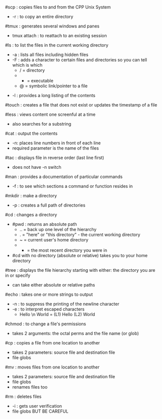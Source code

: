 #scp : copies files to and from the CPP Unix System
 + -r : to copy an entire directory

#tmux  : generates several windows and panes
+ tmux attach : to reattach to an existing session

#ls : to list the files in the current working directory
+ -a : lists all files including hidden files
+ -F : adds a character to certain files and directories so you can tell which is which
	+ / = directory
	* * = executable
	* @ = symbolic link/pointer to a file
* -l : provides a long listing of the contents

#touch : creates a file that does not exist or updates the timestamp of a file

#less : views content one screenful at a time
+ also searches for a substring

#cat : output the contents
+ -n: places line numbers in front of each line
+ required parameter is the name of the files

#tac : displays file in reverse order (last line first)
+ does not have -n switch

#man : provides a documentation of particular commands
+ -f : to see which sections a command or function resides in

#mkdir : make a directory
+ -p : creates a full path of directories

#cd : changes a directory
+ #pwd : returns an absolute path
	+ .. = back up one level of the hierarchy
	+ . = "here" or "this directory" - the current working directory
	+ ~ = current user's home directory
	+ - = the most recent directory you were in
+ #cd with no directory (absolute or relative) takes you to your home directory

#tree : displays the file hierarchy starting with either: the directory you are in or specify
+ can take either absolute or relative paths

#echo : takes one or more strings to output
+ -n : to suppress the printing of the newline character
+ -e : to interpret escaped characters
	+ Hello \n World = (L1) Hello  (L2) World

#chmod : to change a file's permissions
+ takes 2 arguments: the octal perms and the file name (or glob)

#cp : copies a file from one location to another
+ takes 2 parameters: source file and destination file
+ file globs

#mv : moves files from one location to another
+ takes 2 parameters: source file and destination file
+ file globs
+ renames files too

#rm : deletes files
+ -i : gets user verification
+ file globs BUT BE CAREFUL



